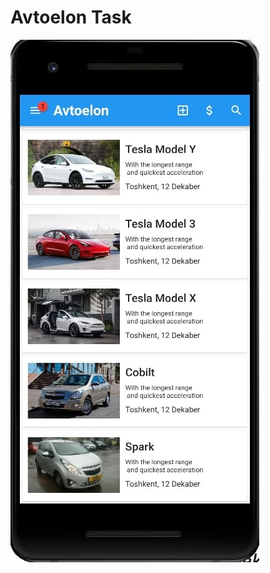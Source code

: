 # Avtoelon Task
![images](https://github.com/dilshojon216/task_avtoelon_app/blob/master/about/photo_2021-12-05_21-10-50.jpg)
